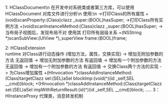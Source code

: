 
  
 1: HClassDocument\n
    在开发中对系统类或者第三方库，可以使用HClassDocument 对库文件进行分析\n
  使用:\n
    ->打印Class的所有属性
       +(void)scanProperty:(Class)clazz _super:(BOOL)hasSuper;
    ->打印Class所有实例方法
      +(void)scanInstanceMethod:(Class)clazz _super:(BOOL)hasSuper;
    ->当布局子视图后，发现布局不对 使用其  打印所有层级关系
      +(NSString *)scanSubView:(UIView *)_superView frame:(BOOL)frame;
      
  2: HClassExtension    
    runtime 对Class进行动态操作 (增加方法，属性，交换实现)
    -> 增加无附加参数的方法 无返回值
    -> 增加无附加参数的方法 有返回值
    -> 增加有一个附加参数的方法 无返回值
    -> 增加有一个附加参数的方法 有返回值
    -> 交换Class两个方法的实现 
    -> 为Class增加属性
      +(HInvocation *)classAddInstanceMethod:(Class)targetClazz  sel:(SEL)aSel blockImp:(void(^)(id _self,SEL __cmd))block;
      +(HInvocation *)classAddInstanceMethod:(Class)targetClazz  sel:(SEL)aSel impWithReturnResult:(id(^)(id _self,SEL __cmd))block;
      .....
  3：HInstanceProxy
     代理类，消息转发机制
     
